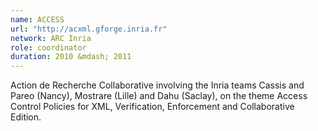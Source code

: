 ```yaml
---
name: ACCESS 
url: "http://acxml.gforge.inria.fr"
network: ARC Inria
role: coordinator
duration: 2010 &mdash; 2011
---
```


Action de Recherche Collaborative involving the Inria teams Cassis and Pareo (Nancy), Mostrare (Lille) and Dahu (Saclay), on the theme Access Control Policies for XML, Verification, Enforcement and Collaborative Edition.
